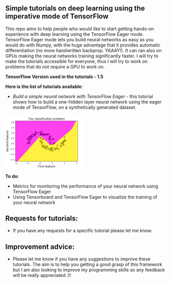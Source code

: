 ## Simple tutorials on deep learning using the imperative mode of TensorFlow

This repo aims to help people who would like to start getting hands-on experience with deep learning using the TensorFlow Eager mode. TensorFlow Eager mode lets you build neural networks as easy as you would do with Numpy, with the huge advantage that it provides automatic differentiation (no more handwritten backprop. YAAAY!). It can ran also on GPUs making the neural networks training significantly faster.
I will try to make the tutorials accessible for everyone, thus I will try to work on problems that do not require a GPU to work on.

**TensorFlow Version used in the tutorials - 1.5**

**Here is the list of tutorials available**:
* _Build a simple neural network with TensorFlow Eager_ - this tutorial shows how to build a one-hidden layer neural network using the eager mode of TensorFlow, on a synthetically generated dataset. 
<img src="tutorials_graphics/01_tutorial_picture.png" width="50%"/>

**To do:**
* Metrics for monitoring the performance of your neural network using TensorFlow Eager
* Using Tensorboard and TensorFlow Eager to visualize the training of your neural network 

Requests for tutorials:
----
* If you have any requests for a specific tutorial please let me know.

Improvement advice:
----
* Please let me know if you have any suggestions to improve these tutorials. The aim is to help you getting a good grasp of this framework but I am also looking to improve my programming skills so any feedback will be really appreciated :)! 
